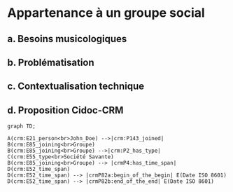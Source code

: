 # Appartenance à un groupe social

## a. Besoins musicologiques

## b. Problématisation

## c. Contextualisation technique

## d. Proposition Cidoc-CRM

```mermaid
graph TD;

A(crm:E21_person<br>John_Doe) -->|crm:P143_joined| B(crm:E85_joining<br>Groupe)
B(crm:E85_joining<br>Groupe) -->|crm:P2_has_type| C(crm:E55_type<br>Société Savante)
B(crm:E85_joining<br>Groupe) --> |crmP4:has_time_span| D(crm:E52_time_span)
D(crm:E52_time_span) --> |crmP82a:begin_of_the_begin| E(Date ISO 8601)
D(crm:E52_time_span) --> |crmP82b:end_of_the_end| E(Date ISO 8601)


```
